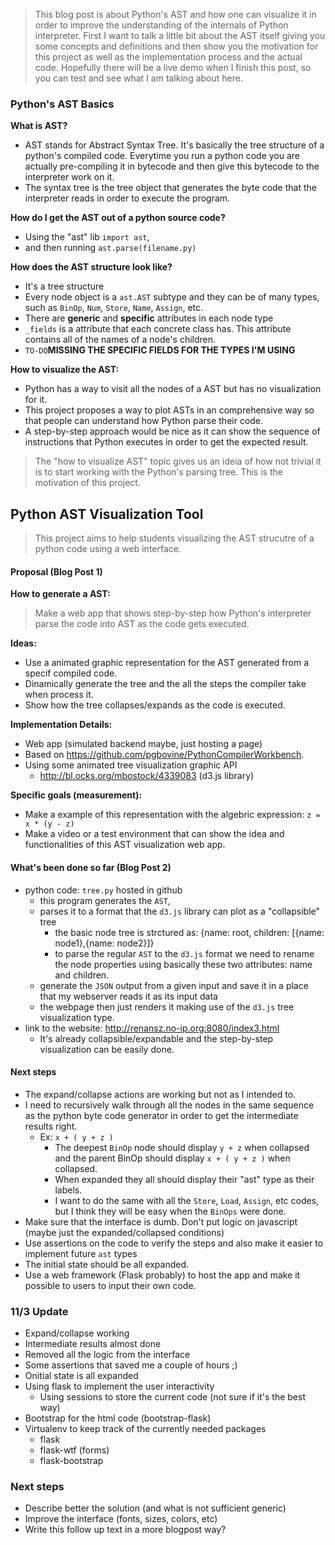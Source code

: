 >This blog post is about Python's AST and how one can visualize it in order to improve the understanding of the internals of Python interpreter.
>First I want to talk a little bit about the AST itself giving you some concepts and definitions and then show you the motivation for this project as well as the implementation process and the actual code.
>Hopefully there will be a live demo when I finish this post, so you can test and see what I am talking about here.

### Python's AST Basics ###

<b> What is AST? </b>
  - AST stands for Abstract Syntax Tree. It's basically the tree structure of a python's compiled code. Everytime you run a python code you are actually pre-compiling it in bytecode and then give this bytecode to the interpreter work on it.
  - The syntax tree is the tree object that generates the byte code that the interpreter reads in order to execute the program.
  
<b> How do I get the AST out of a python source code? </b>
  - Using the "ast" lib `import ast`,
  - and then running `ast.parse(filename.py)`

<b> How does the AST structure look like? </b>
  - It's a tree structure
  - Every node object is a `ast.AST` subtype and they can be of many types, such as `BinOp`, `Num`, `Store`, `Name`, `Assign`, etc.
  - There are <b>generic</b> and <b>specific</b> attributes in each node type
  - `_fields` is a attribute that each concrete class has. This attribute contains all of the names of a node's children.
  - `TO-DO`<b>MISSING THE SPECIFIC FIELDS FOR THE TYPES I'M USING</b>

<b> How to visualize the AST: </b>
  - Python has a way to visit all the nodes of a AST but has no visualization for it.
  - This project proposes a way to plot ASTs in an comprehensive way so that people can understand how Python parse their code.
  - A step-by-step approach would be nice as it can show the sequence of instructions that Python executes in order to get the expected result.

> The "how to visualize AST" topic gives us an ideia of how not trivial it is to start working with the Python's parsing tree. This is the motivation of this project.
  
## Python AST Visualization Tool ##
> This project aims to help students visualizing the AST strucutre of a python code using a web interface.

#### Proposal (Blog Post 1) ####
<b> How to generate a AST:</b>
> Make a web app that shows step-by-step how Python's interpreter parse the code into AST as the code gets executed.

<b> Ideas: </b>
  - Use a animated graphic representation for the AST generated from a specif compiled code.
  - Dinamically generate the tree and the all the steps the compiler take when process it.
  - Show how the tree collapses/expands as the code is executed.

<b> Implementation Details: </b>
  - Web app (simulated backend maybe, just hosting a page)
  - Based on https://github.com/pgbovine/PythonCompilerWorkbench.
  - Using some animated tree visualization graphic API
    - http://bl.ocks.org/mbostock/4339083 (d3.js library)

<b> Specific goals (measurement): </b>
  - Make a example of this representation with the algebric expression: `z = x * (y - z)` 
  - Make a video or a test environment that can show the idea and functionalities of this AST visualization web app.


#### What's been done so far  (Blog Post 2) ####
- python code: `tree.py` hosted in github
  - this program generates the `AST`,
  - parses it to a format that the `d3.js` library can plot as a "collapsible" tree
    - the basic node tree is strctured as: {name: root, children: [{name: node1},{name: node2}]}
    - to parse the regular `AST` to the `d3.js` format we need to rename the node properties using basically these two attributes: name and children.
  - generate the `JSON` output from a given input and save it in a place that my webserver reads it as its input data
  - the webpage then just renders it making use of the `d3.js` tree visualization type.
- link to the website: http://renansz.no-ip.org:8080/index3.html
  - It's already collapsible/expandable and the step-by-step visualization can be easily done.
   
#### Next steps ####
- The expand/collapse actions are working but not as I intended to.
- I need to recursively walk through all the nodes in the same sequence as the python byte code generator in order to get the intermediate results right.
  - Ex: `x + ( y + z )`
    - The deepest `BinOp` node should display `y + z` when collapsed and the parent BinOp should display `x + ( y + z )` when collapsed.
    - When expanded they all should display their "ast" type as their labels.
    - I want to do the same with all the `Store`, `Load`, `Assign`, etc codes, but I think they will be easy when the `BinOps` were done.
- Make sure that the interface is dumb. Don't put logic on javascript (maybe just the expanded/collapsed conditions)
- Use assertions on the code to verify the steps and also make it easier to implement future `ast` types
- The initial state should be all expanded.
- Use a web framework (Flask probably) to host the app and make it possible to users to input their own code.

### 11/3 Update ###
  - Expand/collapse working
  - Intermediate results almost done
  - Removed all the logic from the interface
  - Some assertions that saved me a couple of hours ;)
  - Onitial state is all expanded
  - Using flask to implement the user interactivity
    - Using sessions to store the current code (not sure if it's the best way)
  - Bootstrap for the html code (bootstrap-flask)
  - Virtualenv to keep track of the currently needed packages
    - flask
    - flask-wtf (forms)
    - flask-bootstrap

### Next steps ###
  - Describe better the solution (and what is not sufficient generic)
  - Improve the interface (fonts, sizes, colors, etc)
  - Write this follow up text in a more blogpost way?
